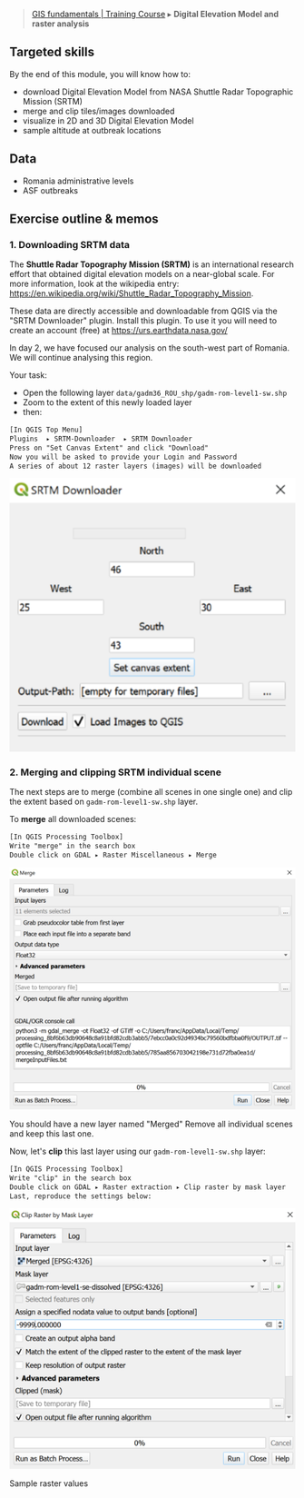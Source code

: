 > [GIS fundamentals | Training Course](agenda.md) ▸ **Digital Elevation Model and raster analysis**

## Targeted skills
By the end of this module, you will know how to:
* download Digital Elevation Model from NASA Shuttle Radar Topographic Mission (SRTM)
* merge and clip tiles/images downloaded
* visualize in 2D and 3D Digital Elevation Model
* sample altitude at outbreak locations


## Data
* Romania administrative levels
* ASF outbreaks

## Exercise outline & memos

### 1. Downloading SRTM data
The **Shuttle Radar Topography Mission (SRTM)** is an international research effort that obtained digital elevation models on a near-global scale. For more information, look at the wikipedia entry: https://en.wikipedia.org/wiki/Shuttle_Radar_Topography_Mission.

These data are directly accessible and downloadable from QGIS via the "SRTM Downloader" plugin. Install this plugin. To use it you will need to create an account (free) at https://urs.earthdata.nasa.gov/

In day 2, we have focused our analysis on the south-west part of Romania. We will continue analysing this region.

Your task:
* Open the following layer `data/gadm36_ROU_shp/gadm-rom-level1-sw.shp`
* Zoom to the extent of this newly loaded layer
* then:

```
[In QGIS Top Menu]
Plugins  ▸ SRTM-Downloader  ▸ SRTM Downloader
Press on "Set Canvas Extent" and click "Download"
Now you will be asked to provide your Login and Password
A series of about 12 raster layers (images) will be downloaded 
```

![download-srtm.PNG](img/download-srtm.PNG)

### 2. Merging and clipping SRTM individual scene
The next steps are to merge (combine all scenes in one single one) and clip the extent based on `gadm-rom-level1-sw.shp` layer.

To **merge** all downloaded scenes:

```
[In QGIS Processing Toolbox]
Write "merge" in the search box
Double click on GDAL ▸ Raster Miscellaneous ▸ Merge
```

![merge-srtm.PNG](img/merge-srtm.PNG)

You should have a new layer named "Merged"
Remove all individual scenes and keep this last one.

Now, let's **clip** this last layer using our `gadm-rom-level1-sw.shp` layer:

```
[In QGIS Processing Toolbox]
Write "clip" in the search box
Double click on GDAL ▸ Raster extraction ▸ Clip raster by mask layer
Last, reproduce the settings below:
```

![clip-dem.PNG](img/clip-dem.PNG)







Sample raster values

